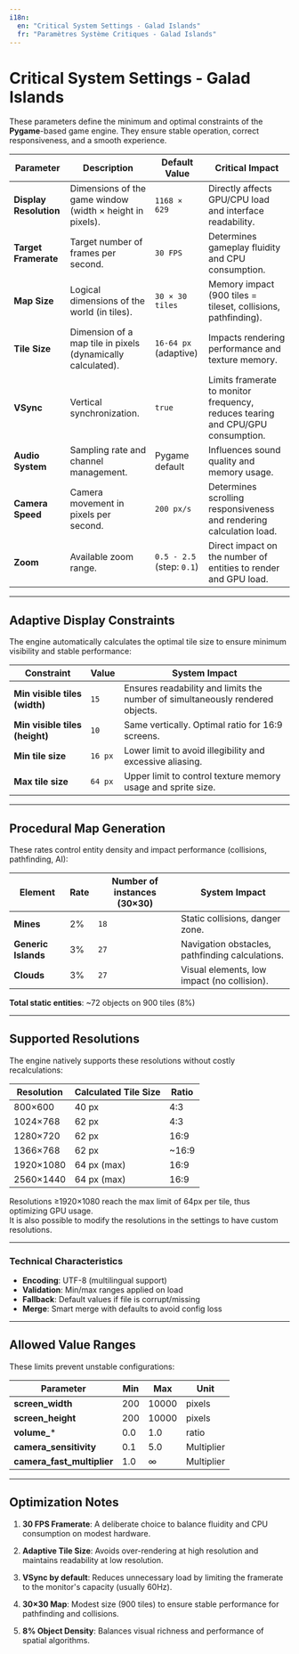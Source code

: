 ```yaml
---
i18n:
  en: "Critical System Settings - Galad Islands"
  fr: "Paramètres Système Critiques - Galad Islands"
---
```


# Critical System Settings - Galad Islands

These parameters define the minimum and optimal constraints of the **Pygame**-based game engine.
They ensure stable operation, correct responsiveness, and a smooth experience.

| Parameter | Description | Default Value | Critical Impact |
|---|---|---|---|
| **Display Resolution** | Dimensions of the game window (width × height in pixels). | `1168 × 629` | Directly affects GPU/CPU load and interface readability. |
| **Target Framerate** | Target number of frames per second. | `30 FPS` | Determines gameplay fluidity and CPU consumption. |
| **Map Size** | Logical dimensions of the world (in tiles). | `30 × 30 tiles` | Memory impact (900 tiles = tileset, collisions, pathfinding). |
| **Tile Size** | Dimension of a map tile in pixels (dynamically calculated). | `16-64 px` (adaptive) | Impacts rendering performance and texture memory. |
| **VSync** | Vertical synchronization. | `true` | Limits framerate to monitor frequency, reduces tearing and CPU/GPU consumption. |
| **Audio System** | Sampling rate and channel management. | Pygame default | Influences sound quality and memory usage. |
| **Camera Speed** | Camera movement in pixels per second. | `200 px/s` | Determines scrolling responsiveness and rendering calculation load. |
| **Zoom** | Available zoom range. | `0.5 - 2.5` (step: `0.1`) | Direct impact on the number of entities to render and GPU load. |

---

## Adaptive Display Constraints

The engine automatically calculates the optimal tile size to ensure minimum visibility and stable performance:

| Constraint | Value | System Impact |
|---|---|---|
| **Min visible tiles (width)** | `15` | Ensures readability and limits the number of simultaneously rendered objects. |
| **Min visible tiles (height)** | `10` | Same vertically. Optimal ratio for 16:9 screens. |
| **Min tile size** | `16 px` | Lower limit to avoid illegibility and excessive aliasing. |
| **Max tile size** | `64 px` | Upper limit to control texture memory usage and sprite size. |


---

## Procedural Map Generation

These rates control entity density and impact performance (collisions, pathfinding, AI):

| Element | Rate | Number of instances (30×30) | System Impact |
|---|---|---|---|
| **Mines** | 2% | `18` | Static collisions, danger zone. |
| **Generic Islands** | 3% | `27` | Navigation obstacles, pathfinding calculations. |
| **Clouds** | 3% | `27` | Visual elements, low impact (no collision). |

**Total static entities**: ~72 objects on 900 tiles (8%)

---

## Supported Resolutions

The engine natively supports these resolutions without costly recalculations:

| Resolution | Calculated Tile Size | Ratio |
|---|---|---|
| 800×600 | 40 px | 4:3 |
| 1024×768 | 62 px | 4:3 |
| 1280×720 | 62 px | 16:9 |
| 1366×768 | 62 px | ~16:9 |
| 1920×1080 | 64 px (max) | 16:9 |
| 2560×1440 | 64 px (max) | 16:9 |

Resolutions ≥1920×1080 reach the max limit of 64px per tile, thus optimizing GPU usage. <br/>
It is also possible to modify the resolutions in the settings to have custom resolutions.

---


### Technical Characteristics
- **Encoding**: UTF-8 (multilingual support)
- **Validation**: Min/max ranges applied on load
- **Fallback**: Default values if file is corrupt/missing
- **Merge**: Smart merge with defaults to avoid config loss

---

## Allowed Value Ranges

These limits prevent unstable configurations:

| Parameter | Min | Max | Unit |
|---|---|---|---|
| **screen_width** | 200 | 10000 | pixels |
| **screen_height** | 200 | 10000 | pixels |
| **volume_*** | 0.0 | 1.0 | ratio |
| **camera_sensitivity** | 0.1 | 5.0 | Multiplier |
| **camera_fast_multiplier** | 1.0 | ∞ | Multiplier |

---

## Optimization Notes

1. **30 FPS Framerate**: A deliberate choice to balance fluidity and CPU consumption on modest hardware.

2. **Adaptive Tile Size**: Avoids over-rendering at high resolution and maintains readability at low resolution.

3. **VSync by default**: Reduces unnecessary load by limiting the framerate to the monitor's capacity (usually 60Hz).

4. **30×30 Map**: Modest size (900 tiles) to ensure stable performance for pathfinding and collisions.

5. **8% Object Density**: Balances visual richness and performance of spatial algorithms.